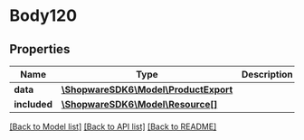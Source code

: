 # Body120

## Properties
Name | Type | Description | Notes
------------ | ------------- | ------------- | -------------
**data** | [**\ShopwareSDK6\Model\ProductExport**](ProductExport.md) |  | [optional] 
**included** | [**\ShopwareSDK6\Model\Resource[]**](Resource.md) |  | [optional] 

[[Back to Model list]](../../README.md#documentation-for-models) [[Back to API list]](../../README.md#documentation-for-api-endpoints) [[Back to README]](../../README.md)

